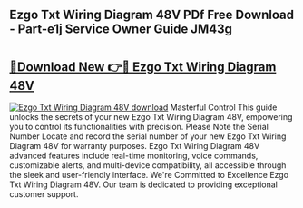 ## Ezgo Txt Wiring Diagram 48V PDf Free Download - Part-e1j Service Owner Guide JM43g

# <h2><a href="http://dft891k.blite.top/?on=Ezgo+Txt+Wiring+Diagram+48V">🔗Download New 👉🔴 Ezgo Txt Wiring Diagram 48V</a></h2>

[![Ezgo Txt Wiring Diagram 48V download](https://i.imgur.com/lujVjoI.png)](http://dft891k.blite.top/?on=Ezgo+Txt+Wiring+Diagram+48V)
Masterful Control This guide unlocks the secrets of your new Ezgo Txt Wiring Diagram 48V, empowering you to control its functionalities with precision. Please Note the Serial Number Locate and record the serial number of your new Ezgo Txt Wiring Diagram 48V for warranty purposes. Ezgo Txt Wiring Diagram 48V advanced features include real-time monitoring, voice commands, customizable alerts, and multi-device compatibility, all accessible through the sleek and user-friendly interface. We're Committed to Excellence Ezgo Txt Wiring Diagram 48V. Our team is dedicated to providing exceptional customer support.
